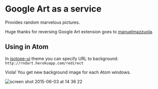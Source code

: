 # Google Art as a service

Provides random marvelous pictures.

Huge thanks for reversing Google Art extension goes to [manuelmazzuola](https://github.com/manuelmazzuola/muzei-google-art-project).

## Using in Atom

In [isotope-ui](https://atom.io/themes/isotope-ui) theme you can specify URL to background: `http://rndart.herokuapp.com/redirect`

Viola! You get new background image for each Atom windows.

![screen shot 2015-06-03 at 14 36 22](https://cloud.githubusercontent.com/assets/365089/7957098/4d95a33a-09fe-11e5-9924-2d9c524627f2.png)

